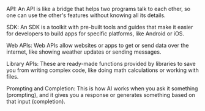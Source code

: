 API:
An API is like a bridge that helps two programs talk to each other, so one can use the other's features without knowing all its details.

SDK:
An SDK is a toolkit with pre-built tools and guides that make it easier for developers to build apps for specific platforms, like Android or iOS.

Web APIs:
Web APIs allow websites or apps to get or send data over the internet, like showing weather updates or sending messages.

Library APIs:
These are ready-made functions provided by libraries to save you from writing complex code, like doing math calculations or working with files.

Prompting and Completion:
This is how AI works when you ask it something (prompting), and it gives you a response or generates something based on that input (completion).
